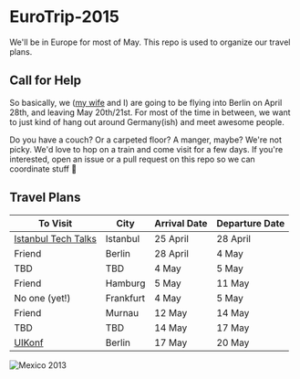 # EuroTrip-2015
We'll be in Europe for most of May. This repo is used to organize our travel plans. 

## Call for Help

So basically, we ([my wife](https://twitter.com/ashleykrista) and I) are going to be flying into Berlin on April 28th, and leaving May 20th/21st. For most of the time in between, we want to just kind of hang out around Germany(ish) and meet awesome people. 

Do you have a couch? Or a carpeted floor? A manger, maybe? We're not picky. We'd love to hop on a train and come visit for a few days. If you're interested, open an issue or a pull request on this repo so we can coordinate stuff :tada:

## Travel Plans

| To Visit | City | Arrival Date | Departure Date
| -------- | ---- | ------------ | --------------
| [Istanbul Tech Talks](http://www.istanbultechtalks.com) | Istanbul | 25 April | 28 April
| Friend | Berlin | 28 April | 4 May
| TBD | TBD | 4 May | 5 May
| Friend | Hamburg | 5 May | 11 May
| No one (yet!) | Frankfurt | 4 May | 5 May
| Friend | Murnau | 12 May | 14 May
| TBD | TBD | 14 May | 17 May
| [UIKonf](http://www.uikonf.com) | Berlin | 17 May | 20 May 

![Mexico 2013](https://scontent-lga.xx.fbcdn.net/hphotos-ash2/v/t1.0-9/1236488_10153172345200104_1539918335_n.jpg?oh=789e80fb5735b91f551b8aed1bedd14b&oe=55B23528)
